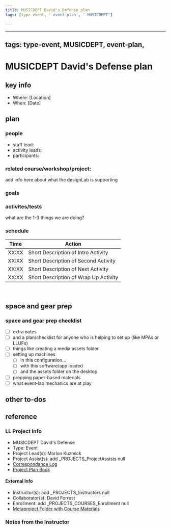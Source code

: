 ```yaml
---
title: MUSICDEPT David's Defense plan
tags: [type-event, ' event-plan', ' MUSICDEPT']

---
```


---
tags: type-event, MUSICDEPT, event-plan,
---

# MUSICDEPT David's Defense plan

## key info
- Where: [Location]
- When: [Date]

## plan

### people
* staff lead:
* activity leads:
* participants:
### related course/workshop/project:
add info here about what the designLab is supporting
### goals
### activites/tests
what are the 1-3 things we are doing?
### schedule

| Time | Action |  
| -------- | -------- | 
| XX:XX     |  Short Description of Intro Activity    | 
| XX:XX     |  Short Description of Second Activity    | 
| XX:XX     |  Short Description of Next Activity    | 
| XX:XX     |  Short Description of Wrap Up Activity    |  
 
## space and gear prep

### space and gear prep checklist
- [ ] extra notes
- [ ] and a plan/checklist for anyone who is helping to set up (like MPAs or LLUFs)
- [ ] things like creating a media assets folder
- [ ] setting up machines 
    - [ ] in this configuration...
    - [ ] with this software/app loaded
    - [ ] and the assets folder on the desktop
- [ ] prepping paper-based materials
- [ ] what event-lab mechanics are at play 

## other to-dos

## reference
### LL Project Info
* MUSICDEPT David's Defense
* Type: Event
* Project Lead(s): Marlon Kuzmick
* Project Assist(s): add _PROJECTS_ProjectAssists null
* [Correspondance Log](https://drive.google.com/drive/folders/11Ww-4B4AexxiOeSzgBqXVwVB84Mf6VO5?usp=drive_link)
* [Project Plan Book](https://hackmd.io/@ll-23-24/SkVbebBCh)

#### External Info
* Instructor(s): add _PROJECTS_Instructors null
* Collaborator(s): David Forrest
* Enrollment: add _PROJECTS_COURSES_Enrollment null
* [Metaproject Folder with Course Materials](https://drive.google.com/drive/folders/17F9cUe0T1_hlqHO7DX2qQpGF3dhVOPb1)
### Notes from the Instructor


